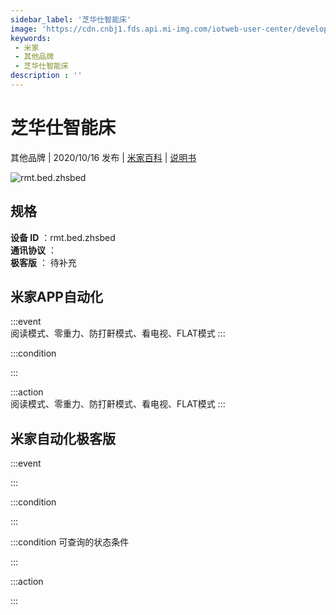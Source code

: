 ```yaml
---
sidebar_label: '芝华仕智能床'
image: 'https://cdn.cnbj1.fds.api.mi-img.com/iotweb-user-center/developer_1679047808058Pejl6G8v.png?GalaxyAccessKeyId=AKVGLQWBOVIRQ3XLEW&Expires=9223372036854775807&Signature=Rll+RWTrZBOtaxV3pMc6wyBoPVc='
keywords: 
 - 米家
 - 其他品牌
 - 芝华仕智能床
description : ''
---
```

# 芝华仕智能床

其他品牌 | 2020/10/16 发布 | [米家百科](https://home.mi.com/webapp/content/baike/product/index.html?model=rmt.bed.zhsbed) | [说明书](https://home.mi.com/views/introduction.html?model=rmt.bed.zhsbed&region=cn)

![rmt.bed.zhsbed](https://cdn.cnbj1.fds.api.mi-img.com/iotweb-user-center/developer_1679047808058Pejl6G8v.png?GalaxyAccessKeyId=AKVGLQWBOVIRQ3XLEW&Expires=9223372036854775807&Signature=Rll+RWTrZBOtaxV3pMc6wyBoPVc=)

## 规格  
> 
**设备 ID** ：rmt.bed.zhsbed  
**通讯协议** ：  
**极客版**  ： 待补充 


## 米家APP自动化  

:::event  
阅读模式、零重力、防打鼾模式、看电视、FLAT模式
:::

:::condition  

:::

:::action   
阅读模式、零重力、防打鼾模式、看电视、FLAT模式
:::

## 米家自动化极客版  

:::event  

:::

:::condition  

:::

:::condition 可查询的状态条件  

:::

:::action  

:::

        
